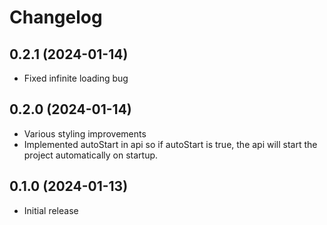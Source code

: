 # Changelog

## 0.2.1 (2024-01-14)

-   Fixed infinite loading bug

## 0.2.0 (2024-01-14)

-   Various styling improvements
-   Implemented autoStart in api so if autoStart is true, the api will start the project automatically on startup.

## 0.1.0 (2024-01-13)

-   Initial release
